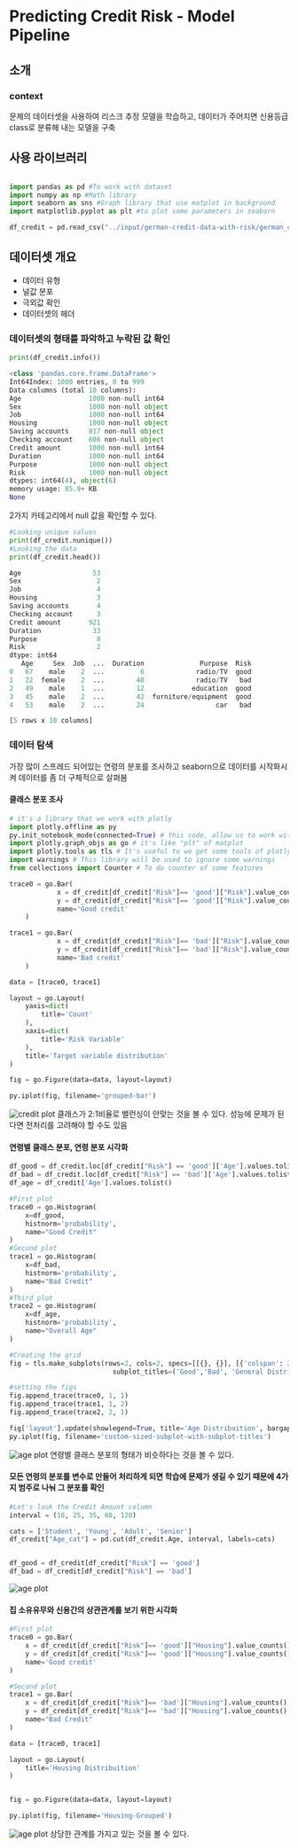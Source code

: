 # Predicting Credit Risk - Model Pipeline

## 소개
### context
문제의 데이터셋을 사용하여 리스크 추정 모델을 학습하고, 데이터가 주어지면 신용등급 class로 분류해 내는 모델을 구축

## 사용 라이브러리

```python

import pandas as pd #To work with dataset
import numpy as np #Math library
import seaborn as sns #Graph library that use matplot in background
import matplotlib.pyplot as plt #to plot some parameters in seaborn

df_credit = pd.read_csv("../input/german-credit-data-with-risk/german_credit_data.csv",index_col=0)
```

## 데이터셋 개요

- 데이터 유형
- 널값 분포
- 극외값 확인
- 데이터셋의 헤더

### 데이터셋의 형태를 파악하고 누락된 값 확인
```python
print(df_credit.info())
```

```python
<class 'pandas.core.frame.DataFrame'>
Int64Index: 1000 entries, 0 to 999
Data columns (total 10 columns):
Age                 1000 non-null int64
Sex                 1000 non-null object
Job                 1000 non-null int64
Housing             1000 non-null object
Saving accounts     817 non-null object
Checking account    606 non-null object
Credit amount       1000 non-null int64
Duration            1000 non-null int64
Purpose             1000 non-null object
Risk                1000 non-null object
dtypes: int64(4), object(6)
memory usage: 85.9+ KB
None
```
2가지 카테고리에서 null 값을 확인할 수 있다.

```python
#Looking unique values
print(df_credit.nunique())
#Looking the data
print(df_credit.head())
```

```python
Age                  53
Sex                   2
Job                   4
Housing               3
Saving accounts       4
Checking account      3
Credit amount       921
Duration             33
Purpose               8
Risk                  2
dtype: int64
   Age     Sex  Job  ...  Duration              Purpose  Risk
0   67    male    2  ...         6             radio/TV  good
1   22  female    2  ...        48             radio/TV   bad
2   49    male    1  ...        12            education  good
3   45    male    2  ...        42  furniture/equipment  good
4   53    male    2  ...        24                  car   bad

[5 rows x 10 columns]
```

### 데이터 탐색
가장 많이 스프레드 되어있는 연령의 분포를 조사하고
seaborn으로 데이터를 시작화시켜 데이터를 좀 더 구체적으로 살펴봄
#### 클래스 분포 조사
```python
# it's a library that we work with plotly
import plotly.offline as py 
py.init_notebook_mode(connected=True) # this code, allow us to work with offline plotly version
import plotly.graph_objs as go # it's like "plt" of matplot
import plotly.tools as tls # It's useful to we get some tools of plotly
import warnings # This library will be used to ignore some warnings
from collections import Counter # To do counter of some features

trace0 = go.Bar(
            x = df_credit[df_credit["Risk"]== 'good']["Risk"].value_counts().index.values,
            y = df_credit[df_credit["Risk"]== 'good']["Risk"].value_counts().values,
            name='Good credit'
    )

trace1 = go.Bar(
            x = df_credit[df_credit["Risk"]== 'bad']["Risk"].value_counts().index.values,
            y = df_credit[df_credit["Risk"]== 'bad']["Risk"].value_counts().values,
            name='Bad credit'
    )

data = [trace0, trace1]

layout = go.Layout(
    yaxis=dict(
        title='Count'
    ),
    xaxis=dict(
        title='Risk Variable'
    ),
    title='Target variable distribution'
)

fig = go.Figure(data=data, layout=layout)

py.iplot(fig, filename='grouped-bar')
```
![credit plot](../image/german_credit_risk_1.png)
클래스가 2:1비율로 밸런싱이 안맞는 것을 볼 수 있다. 성능에 문제가 된다면 전처리를 고려해야 할 수도 있음

#### 연령별 클래스 분포, 연령 분포 시각화

```python
df_good = df_credit.loc[df_credit["Risk"] == 'good']['Age'].values.tolist()
df_bad = df_credit.loc[df_credit["Risk"] == 'bad']['Age'].values.tolist()
df_age = df_credit['Age'].values.tolist()

#First plot
trace0 = go.Histogram(
    x=df_good,
    histnorm='probability',
    name="Good Credit"
)
#Second plot
trace1 = go.Histogram(
    x=df_bad,
    histnorm='probability',
    name="Bad Credit"
)
#Third plot
trace2 = go.Histogram(
    x=df_age,
    histnorm='probability',
    name="Overall Age"
)

#Creating the grid
fig = tls.make_subplots(rows=2, cols=2, specs=[[{}, {}], [{'colspan': 2}, None]],
                          subplot_titles=('Good','Bad', 'General Distribuition'))

#setting the figs
fig.append_trace(trace0, 1, 1)
fig.append_trace(trace1, 1, 2)
fig.append_trace(trace2, 2, 1)

fig['layout'].update(showlegend=True, title='Age Distribuition', bargap=0.05)
py.iplot(fig, filename='custom-sized-subplot-with-subplot-titles')
```
![age plot](../image/german_credit_risk_2.png)
연령별 클래스 분포의 형태가 비슷하다는 것을 볼 수 있다.

#### 모든 연령의 분포를 변수로 만들어 처리하게 되면 학습에 문제가 생길 수 있기 때문에 4가지 범주로 나눠 그 분포를 확인
```python
#Let's look the Credit Amount column
interval = (18, 25, 35, 60, 120)

cats = ['Student', 'Young', 'Adult', 'Senior']
df_credit["Age_cat"] = pd.cut(df_credit.Age, interval, labels=cats)


df_good = df_credit[df_credit["Risk"] == 'good']
df_bad = df_credit[df_credit["Risk"] == 'bad']
```

![age plot](../image/german_credit_risk_3.png)
#### 집 소유유무와 신용간의 상관관계를 보기 위한 시각화

```python
#First plot
trace0 = go.Bar(
    x = df_credit[df_credit["Risk"]== 'good']["Housing"].value_counts().index.values,
    y = df_credit[df_credit["Risk"]== 'good']["Housing"].value_counts().values,
    name='Good credit'
)

#Second plot
trace1 = go.Bar(
    x = df_credit[df_credit["Risk"]== 'bad']["Housing"].value_counts().index.values,
    y = df_credit[df_credit["Risk"]== 'bad']["Housing"].value_counts().values,
    name="Bad Credit"
)

data = [trace0, trace1]

layout = go.Layout(
    title='Housing Distribuition'
)


fig = go.Figure(data=data, layout=layout)

py.iplot(fig, filename='Housing-Grouped')
```
![age plot](../image/german_credit_risk_4.png)
상당한 관계를 가지고 있는 것을 볼 수 있다.